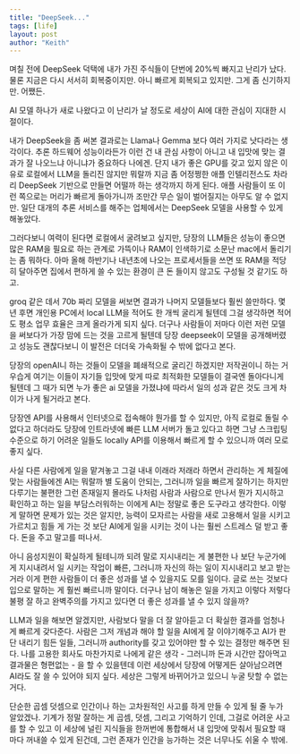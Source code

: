 ```yaml
---
title: "DeepSeek..."
tags: [life]
layout: post
author: "Keith"
---
```


며칠 전에 DeepSeek 덕택에 내가 가진 주식들이 단번에 20%씩 빠지고 난리가 났다. 물론 지금은 다시 서서히 회복중이지만. 아니 빠르게 회복되고 있지만. 그게 좀 신기하지만. 어쨌든.

AI 모델 하나가 새로 나왔다고 이 난리가 날 정도로 세상이 AI에 대한 관심이 지대한 시절이다.

내가 DeepSeek을 좀 써본 결과로는 Llama나 Gemma 보다 여러 가지로 낫다라는 생각이다. 추론 하드웨어 성능이라든가 이런 건 내 관심 사항이 아니고 내 입맛에 맞는 결과가 잘 나오느냐 아니냐가 중요하다 나에겐. 단지 내가 좋은 GPU를 갖고 있지 않은 이유로 로컬에서 LLM을 돌리진 않지만 뭐랄까 지금 좀 어정쩡한 애플 인텔리전스도 차라리 DeepSeek 기반으로 만들면 어떨까 하는 생각까지 하게 된다. 애플 사람들이 또 이런 쪽으로는 머리가 빠르게 돌아가니까 조만간 무슨 일이 벌어질지는 아무도 알 수 없지만. 일단 대개의 추론 서비스를 해주는 업체에서는 DeepSeek 모델을 사용할 수 있게 해놓았다.

그러다보니 여력이 된다면 로컬에서 굴려보고 싶지만, 당장의 LLM들은 성능이 좋으면 많은 RAM을 필요로 하는 관계로 가뜩이나 RAM이 인색하기로 소문난 mac에서 돌리기는 좀 뭐하다. 아마 올해 하반기나 내년초에 나오는 프로세서들을 쓰면 또 RAM을 적당히 달아주면 집에서 편하게 쓸 수 있는 환경이 큰 돈 들이지 않고도 구성될 것 같기도 하고.

groq 같은 데서 70b 짜리 모델을 써보면 결과가 나머지 모델들보다 훨씬 쓸만하다. 몇년 후면 개인용 PC에서 local LLM을 적어도 한 개씩 굴리게 될텐데 그걸 생각하면 적어도 평소 업무 효율은 크게 올라가게 되지 싶다. 더구나 사람들이 저마다 이런 저런 모델을 써보다가 가장 맘에 드는 것을 고르게 될텐데 당장 deepseek이 모델을 공개해버렸고 성능도 괜찮다보니 이 발전은 더더욱 가속화될 수 밖에 없다고 본다.

당장의 openAI니 하는 것들이 모델을 폐쇄적으로 굴리긴 하겠지만 저작권이니 하는 거 우습게 여기는 이들이 자기들 입맛에 맞게 따로 최적화한 모델들이 결국엔 돌아다니게 될텐데 그 때가 되면 누가 좋은 ai 모델을 가졌냐에 따라서 일의 성과 같은 것도 크게 차이가 나게 될거라고 본다.

당장엔 API를 사용해서 인터넷으로 접속해야 뭔가를 할 수 있지만, 아직 로컬로 돌릴 수 없다고 하더라도 당장에 인트라넷에 빠른 LLM 서버가 돌고 있다고 하면 그냥 스크립팅 수준으로 하기 어려운 일들도 locally API를 이용해서 빠르게 할 수 있으니까 여러 모로 좋지 싶다.

사실 다른 사람에게 일을 맡겨놓고 그걸 내내 이래라 저래라 하면서 관리하는 게 체질에 맞는 사람들에겐 AI는 뭐랄까 별 도움이 안되는, 그러니까 일을 빠르게 잘하기는 하지만 다루기는 불편한 그런 존재일지 몰라도 나처럼 사람과 사람으로 만나서 뭔가 지시하고 확인하고 하는 일을 부담스러워하는 이에게 AI는 정말로 좋은 도구라고 생각한다. 이렇게 말하면 문제가 있는 것은 알지만, 능력이 모자르는 사람을 새로 고용해서 일을 시키고 가르치고 힘들 게 가는 것 보단 AI에게 일을 시키는 것이 나는 훨씬 스트레스 덜 받고 좋다. 돈을 주고 말고를 떠나서. 

아니 음성지원이 확실하게 될테니까 되려 말로 지시내리는 게 불편한 나 보단 누군가에게 지시내려서 일 시키는 작업이 빠른, 그러니까 자신의 하는 일이 지시내리고 보고 받는 거라 이게 편한 사람들이 더 좋은 성과를 낼 수 있을지도 모를 일이다. 글로 쓰는 것보다 입으로 말하는 게 훨씬 빠르니까 말이다. 더구나 남이 해놓은 일을 가지고 이렇다 저렇다 불평 잘 하고 완벽주의를 가지고 있다면 더 좋은 성과를 낼 수 있지 않을까?

LLM과 일을 해보면 알겠지만, 사람보다 말을 더 잘 알아듣고 더 확실한 결과를 엄청나게 빠르게 갖다준다. 사람은 그저 개념과 해야 할 일을 AI에게 잘 이야기해주고 AI가 판단 내리기 힘든 일들, 그러니까 authority를 갖고 있어야만 할 수 있는 결정만 해주면 된다. 나를 고용한 회사도 마찬가지로 나에게 같은 생각 - 그러니까 돈과 시간만 잡아먹고 결과물은 형편없는 - 을 할 수 있을텐데 이런 세상에서 당장에 어떻게든 살아남으려면 AI라도 잘 쓸 수 있어야 되지 싶다. 세상은 그렇게 바뀌어가고 있으니 누굴 탓할 수 없는 거다. 

단순한 곱셈 덧셈으로 인간이나 하는 고차원적인 사고를 하게 만들 수 있게 될 줄 누가 알았겠나. 기계가 정말 잘하는 게 곱셈, 덧셈, 그리고 기억하기 인데, 그걸로 어려운 사고를 할 수 있고 이 세상에 널린 지식들을 한꺼번에 통합해서 내 입맛에 맞춰서 필요할 때마다 꺼내쓸 수 있게 된건데, 그런 존재가 인간을 능가하는 것은 너무나도 쉬울 수 밖에. 

